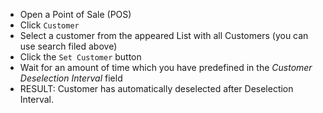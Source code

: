 * Open a Point of Sale (POS)
* Click ``Customer``
* Select a customer from the appeared List with all Customers (you can use search filed above)
* Click the ``Set Customer`` button
* Wait for an amount of time which you have predefined in the *Customer Deselection Interval* field
* RESULT: Customer has automatically deselected after Deselection Interval.
